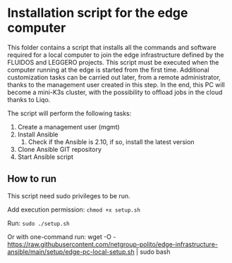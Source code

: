 # Installation script for the edge computer

This folder contains a script that installs all the commands and software required for a local computer to join the edge infrastructure defined by the FLUIDOS and LEGGERO projects.
This script must be executed when the computer running at the edge is started from the first time. Additional customization tasks can be carried out later, from a remote administrator, thanks to the management user created in this step.
In the end, this PC will become a mini-K3s cluster, with the possibility to offload jobs in the cloud thanks to Liqo.

The script will perform the following tasks:
1. Create a management user (mgmt)
2. Install Ansible
   1. Check if the Ansible is 2.10, if so, install the latest version
3. Clone Ansible GIT repository
4. Start Ansible script

## How to run

This script need sudo privileges to be run.

Add execution permission:
``` chmod +x setup.sh ```

Run:
``` sudo ./setup.sh ```

Or with one-command run:
wget -O - https://raw.githubusercontent.com/netgroup-polito/edge-infrastructure-ansible/main/setup/edge-pc-local-setup.sh | sudo bash